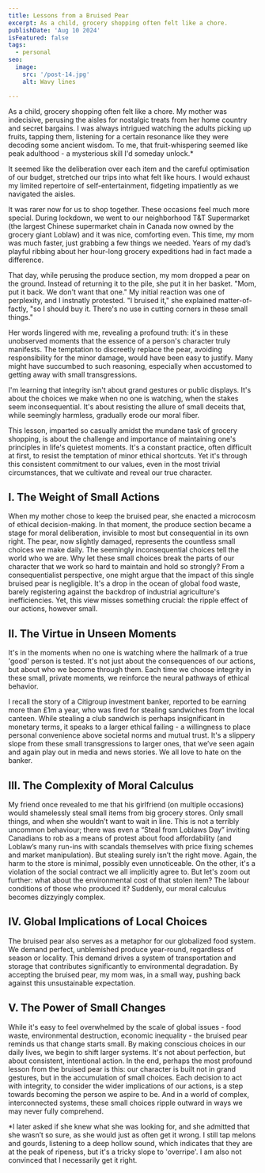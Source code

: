```yaml
---
title: Lessons from a Bruised Pear
excerpt: As a child, grocery shopping often felt like a chore. 
publishDate: 'Aug 10 2024'
isFeatured: false
tags:
  - personal
seo:
  image:
    src: '/post-14.jpg'
    alt: Wavy lines

---
```

As a child, grocery shopping often felt like a chore. My mother was indecisive, perusing the aisles for nostalgic treats from her home country and secret bargains. I was always intrigued watching the adults picking up fruits, tapping them, listening for a certain resonance like they were decoding some ancient wisdom. To me, that fruit-whispering seemed like peak adulthood - a mysterious skill I'd someday unlock.*

It seemed like the deliberation over each item and the careful optimisation of our budget, stretched our trips into what felt like hours. I would exhaust my limited repertoire of self-entertainment, fidgeting impatiently as we navigated the aisles.

It was rarer now for us to shop together. These occasions feel much more special. During lockdown, we went to our neighborhood T&T Supermarket (the largest Chinese supermarket chain in Canada now owned by the grocery giant Loblaw) and it was nice, comforting even. This time, my mom was much faster, just grabbing a few things we needed. Years of my dad’s playful ribbing about her hour-long grocery expeditions had in fact made a difference.

That day, while perusing the produce section, my mom dropped a pear on the ground. Instead of returning it to the pile, she put it in her basket. "Mom, put it back. We don't want that one." My initial reaction was one of perplexity, and I instnatly protested. "I bruised it," she explained matter-of-factly, "so I should buy it. There's no use in cutting corners in these small things."

Her words lingered with me, revealing a profound truth: it's in these unobserved moments that the essence of a person's character truly manifests. The temptation to discreetly replace the pear, avoiding responsibility for the minor damage, would have been easy to justify. Many might have succumbed to such reasoning, especially when accustomed to getting away with small transgressions.

I'm learning that integrity isn't about grand gestures or public displays. It's about the choices we make when no one is watching, when the stakes seem inconsequential. It's about resisting the allure of small deceits that, while seemingly harmless, gradually erode our moral fiber.

This lesson, imparted so casually amidst the mundane task of grocery shopping, is about the challenge and importance of maintaining one's principles in life's quietest moments. It's a constant practice, often difficult at first, to resist the temptation of minor ethical shortcuts. Yet it's through this consistent commitment to our values, even in the most trivial circumstances, that we cultivate and reveal our true character.

## I. The Weight of Small Actions
When my mother chose to keep the bruised pear, she enacted a microcosm of ethical decision-making. In that moment, the produce section became a stage for moral deliberation, invisible to most but consequential in its own right. The pear, now slightly damaged, represents the countless small choices we make daily. The seemingly inconsequential choices tell the world who we are. Why let these small choices break the parts of our character that we work so hard to maintain and hold so strongly?
From a consequentialist perspective, one might argue that the impact of this single bruised pear is negligible. It's a drop in the ocean of global food waste, barely registering against the backdrop of industrial agriculture's inefficiencies. Yet, this view misses something crucial: the ripple effect of our actions, however small.

## II. The Virtue in Unseen Moments
It's in the moments when no one is watching where the hallmark of a true 'good' person is tested. It's not just about the consequences of our actions, but about who we become through them. Each time we choose integrity in these small, private moments, we reinforce the neural pathways of ethical behavior.

I recall the story of a Citigroup investment banker, reported to be earning more than £1m a year, who was fired for stealing sandwiches from the local canteen. While stealing a club sandwich is perhaps insignificant in monetary terms, it speaks to a larger ethical failing - a willingness to place personal convenience above societal norms and mutual trust. It's a slippery slope from these small transgressions to larger ones, that we’ve seen again and again play out in media and news stories. We all love to hate on the banker.

## III. The Complexity of Moral Calculus
My friend once revealed to me that his girlfriend (on multiple occasions) would shamelessly steal small items from big grocery stores. Only small things, and when she wouldn’t want to wait in line. This is not a terribly uncommon behaviour; there was even a “Steal from Loblaws Day” inviting Canadians to rob as a means of protest about food affordability (and Loblaw’s many run-ins with scandals themselves with price fixing schemes and market manipulation). But stealing surely isn’t the right move. Again, the harm to the store is minimal, possibly even unnoticeable. On the other, it's a violation of the social contract we all implicitly agree to. But let's zoom out further: what about the environmental cost of that stolen item? The labour conditions of those who produced it? Suddenly, our moral calculus becomes dizzyingly complex.

## IV. Global Implications of Local Choices
The bruised pear also serves as a metaphor for our globalized food system. We demand perfect, unblemished produce year-round, regardless of season or locality. This demand drives a system of transportation and storage that contributes significantly to environmental degradation. By accepting the bruised pear, my mom was, in a small way, pushing back against this unsustainable expectation.

## V. The Power of Small Changes
While it's easy to feel overwhelmed by the scale of global issues - food waste, environmental destruction, economic inequality - the bruised pear reminds us that change starts small. By making conscious choices in our daily lives, we begin to shift larger systems. It's not about perfection, but about consistent, intentional action.
In the end, perhaps the most profound lesson from the bruised pear is this: our character is built not in grand gestures, but in the accumulation of small choices. Each decision to act with integrity, to consider the wider implications of our actions, is a step towards becoming the person we aspire to be. And in a world of complex, interconnected systems, these small choices ripple outward in ways we may never fully comprehend.

*I later asked if she knew what she was looking for, and she admitted that she wasn’t so sure, as she would just as often get it wrong. I still tap melons and gourds, listening to a deep hollow sound, which indicates that they are at the peak of ripeness, but it's a tricky slope to 'overripe'. I am also not convinced that I necessarily get it right.